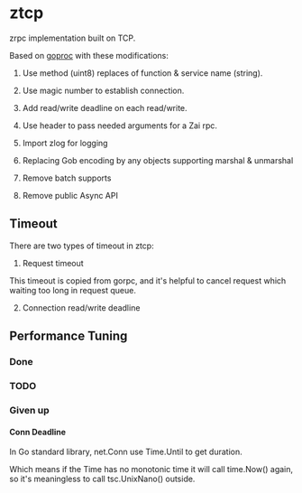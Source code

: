 # ztcp
zrpc implementation built on TCP.

Based on [goproc](https://github.com/valyala/gorpc) with these modifications:

1. Use method (uint8) replaces of function & service name (string).

2. Use magic number to establish connection.

3. Add read/write deadline on each read/write.

4. Use header to pass needed arguments for a Zai rpc.

5. Import zlog for logging

6. Replacing Gob encoding by any objects supporting marshal & unmarshal

7. Remove batch supports

8. Remove public Async API

## Timeout

There are two types of timeout in ztcp:

1. Request timeout

This timeout is copied from gorpc, and it's helpful to cancel request which
waiting too long in request queue.

2. Connection read/write deadline



## Performance Tuning

### Done

### TODO

### Given up

#### Conn Deadline

In Go standard library, net.Conn use Time.Until to get duration.

Which means if the Time has no monotonic time it will call time.Now() again,
so it's meaningless to call tsc.UnixNano() outside.

